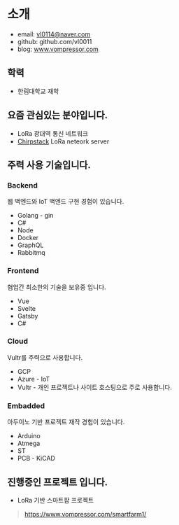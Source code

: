 # 소개
- email: vl0114@naver.com
- github: github.com/vl0011
- blog: www.vompressor.com

## 학력
- 한림대학교 재학

## 요즘 관심있는 분야입니다.
- LoRa 광대역 통신 네트워크
- [Chirpstack](https://www.chirpstack.io/) LoRa neteork server

## 주력 사용 기술입니다.
### Backend
웹 백엔드와 IoT 백엔드 구현 경험이 있습니다.
- Golang - gin
- C#
- Node
- Docker
- GraphQL
- Rabbitmq

### Frontend
협업간 최소한의 기술을 보유중 입니다.
- Vue
- Svelte
- Gatsby
- C#

### Cloud
Vultr를 주력으로 사용합니다.
- GCP
- Azure - IoT
- Vultr - 개인 프로젝트나 사이트 호스팅으로 주로 사용합니다.

### Embadded
아두이노 기반 프로젝트 재작 경험이 있습니다.
- Arduino
- Atmega
- ST
- PCB - KiCAD

## 진행중인 프로젝트 입니다.
- LoRa 기반 스마트팜 프로젝트
 > https://www.vompressor.com/smartfarm1/
